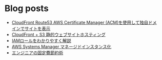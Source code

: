 # Blog posts
<!-- BLOG-POST-LIST:START -->
- [CloudFront Route53 AWS Certificate Manager &lpar;ACM&rpar;を使用して独自ドメインでサイトを表示](https://kyrieee.com/cloudfront-route53-aws-certificate-manager-acm/2384/)
- [CloudFront + S3 静的ウェブサイトホスティング](https://kyrieee.com/cloudfront-s3/2328/)
- [IAMロールをわかりやすく解説](https://kyrieee.com/iam-role/2292/)
- [AWS Systems Manager マネージドインスタンス化](https://kyrieee.com/aws-systems-manager-managed-instance/2271/)
- [エンジニアの固定費節約術](https://kyrieee.com/fixed-cost/2235/)
<!-- BLOG-POST-LIST:END -->